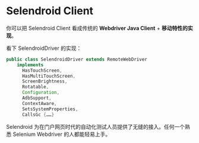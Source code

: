 # Selendroid Client

你可以把 Selendroid Client 看成传统的 **Webdriver Java Client** + **移动特性的实现**。

看下 SelendroidDriver 的实现：
```java
public class SelendroidDriver extends RemoteWebDriver
    implements
      HasTouchScreen,
      HasMultiTouchScreen,
      ScreenBrightness,
      Rotatable,
      Configuration,
      AdbSupport,
      ContextAware,
      SetsSystemProperties,
      CallsGc {……}
```

Selendroid 为在门户网页时代的自动化测试人员提供了无缝的接入。任何一个熟悉 Selenium Webdriver 的人都能轻易上手。

